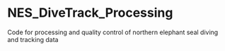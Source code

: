 # NES_DiveTrack_Processing
Code for processing and quality control of northern elephant seal diving and tracking data
